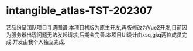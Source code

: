 # intangible_atlas-TST-202307
艺品纷呈团队项目寻遗图谱,本项目初版为原生开发,再版修改为Vue2开发,目前因为服务器出现问题无法发起请求,后期会完善.本项目UI设计由xsq,gkq两位成员完成.开发由我个人独立完成.

